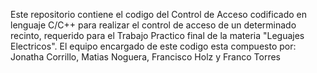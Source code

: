 Este repositorio contiene el codigo del Control de Acceso codificado en lenguaje C/C++ para realizar el control de 
acceso de un determinado recinto, requerido para el Trabajo Practico final de la materia "Leguajes Electricos".
El equipo encargado de este codigo esta compuesto por: Jonatha Corrillo, Matias Noguera, Francisco Holz y Franco Torres
